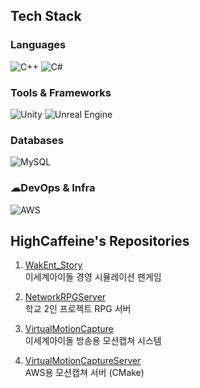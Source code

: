 ## Tech Stack

### Languages
![C++](https://img.shields.io/badge/C++-00599C?style=flat&logo=c%2b%2b&logoColor=white)
![C#](https://img.shields.io/badge/C%23-239120?style=flat&logo=c-sharp&logoColor=white)

### Tools & Frameworks
![Unity](https://img.shields.io/badge/Unity-000000?style=flat&logo=unity&logoColor=white)
![Unreal Engine](https://img.shields.io/badge/Unreal-313131?style=flat&logo=unrealengine&logoColor=white)

### Databases
![MySQL](https://img.shields.io/badge/MySQL-4479A1?style=flat&logo=mysql&logoColor=white)

### ☁DevOps & Infra
![AWS](https://img.shields.io/badge/AWS-232F3E?style=flat&logo=amazonaws&logoColor=white)



## HighCaffeine's Repositories

1. [WakEnt_Story](https://github.com/HighCaffeine/WakEnt_Story)  
   이세계아이돌 경영 시뮬레이션 팬게임

2. [NetworkRPGServer](https://github.com/HighCaffeine/NetworkRPGServer)  
   학교 2인 프로젝트 RPG 서버

3. [VirtualMotionCapture](https://github.com/HighCaffeine/VirtualMotionCapture)  
   이세계아이돌 방송용 모션캡쳐 시스템

4. [VirtualMotionCaptureServer](https://github.com/HighCaffeine/VirtualMotionCaptureServer)  
   AWS용 모션캡쳐 서버 (CMake)
